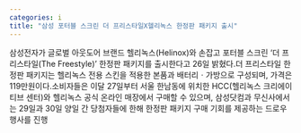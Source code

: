 ```yaml
---
categories: i
title: "삼성 포터블 스크린 더 프리스타일X헬리녹스 한정판 패키지 출시"
---
```

삼성전자가 글로벌 아웃도어 브랜드 헬리녹스(Helinox)와 손잡고 포터블 스크린 ‘더 프리스타일(The Freestyle)’ 한정판 패키지를 출시한다고 26일 밝혔다.더 프리스타일 한정판 패키지는 헬리녹스 전용 스킨을 적용한 본품과 배터리ㆍ가방으로 구성되며, 가격은 119만원이다.소비자들은 이달 27일부터 서울 한남동에 위치한 HCC(헬리녹스 크리에이티브 센터)와 헬리녹스 공식 온라인 매장에서 구매할 수 있으며, 삼성닷컴과 무신사에서는 29일과 30일 양일 간 당첨자들에 한해 한정판 패키지 구매 기회를 제공하는 드로우 행사를 진행